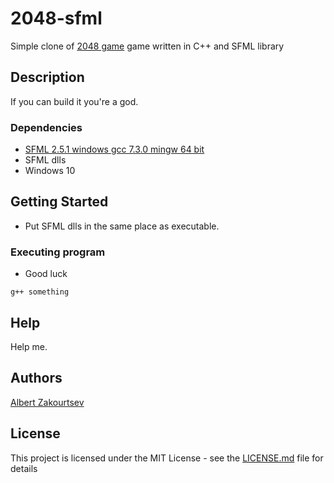 # 2048-sfml
Simple clone of [2048 game](https://play2048.co/) game written in C++ and SFML library 

## Description

If you can build it you're a god.

### Dependencies

* [SFML 2.5.1 windows gcc 7.3.0 mingw 64 bit](https://www.sfml-dev.org/files/SFML-2.5.1-windows-gcc-7.3.0-mingw-64-bit.zip)
* SFML dlls
* Windows 10

## Getting Started

* Put SFML dlls in the same place as executable.

### Executing program

* Good luck
```
g++ something
```

## Help

Help me.

## Authors

[Albert Zakourtsev](https://vk.com/ab1let)

## License

This project is licensed under the MIT License - see the [LICENSE.md](https://github.com/h4p4/2048-sfml/blob/master/LICENSE) file for details


